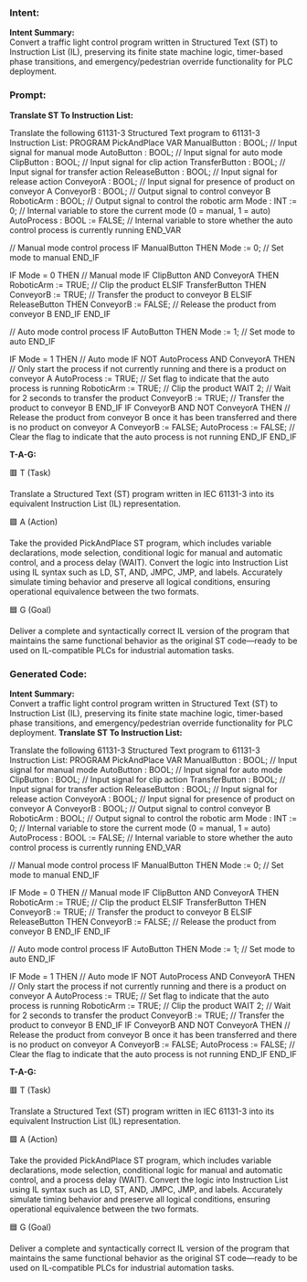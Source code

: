 ### Intent:
**Intent Summary:**  
Convert a traffic light control program written in Structured Text (ST) to Instruction List (IL), preserving its finite state machine logic, timer-based phase transitions, and emergency/pedestrian override functionality for PLC deployment.

### Prompt:
**Translate ST To Instruction List:**

Translate the following 61131-3 Structured Text program to 61131-3 Instruction List: PROGRAM PickAndPlace VAR ManualButton : BOOL; // Input signal for manual mode AutoButton : BOOL; // Input signal for auto mode ClipButton : BOOL; // Input signal for clip action TransferButton : BOOL; // Input signal for transfer action ReleaseButton : BOOL; // Input signal for release action ConveyorA : BOOL; // Input signal for presence of product on conveyor A ConveyorB : BOOL; // Output signal to control conveyor B RoboticArm : BOOL; // Output signal to control the robotic arm Mode : INT := 0; // Internal variable to store the current mode (0 = manual, 1 = auto) AutoProcess : BOOL := FALSE; // Internal variable to store whether the auto control process is currently running END_VAR

// Manual mode control process IF ManualButton THEN Mode := 0; // Set mode to manual END_IF

IF Mode = 0 THEN // Manual mode IF ClipButton AND ConveyorA THEN RoboticArm := TRUE; // Clip the product ELSIF TransferButton THEN ConveyorB := TRUE; // Transfer the product to conveyor B ELSIF ReleaseButton THEN ConveyorB := FALSE; // Release the product from conveyor B END_IF END_IF

// Auto mode control process IF AutoButton THEN Mode := 1; // Set mode to auto END_IF

IF Mode = 1 THEN // Auto mode IF NOT AutoProcess AND ConveyorA THEN // Only start the process if not currently running and there is a product on conveyor A AutoProcess := TRUE; // Set flag to indicate that the auto process is running RoboticArm := TRUE; // Clip the product WAIT 2; // Wait for 2 seconds to transfer the product ConveyorB := TRUE; // Transfer the product to conveyor B END_IF IF ConveyorB AND NOT ConveyorA THEN // Release the product from conveyor B once it has been transferred and there is no product on conveyor A ConveyorB := FALSE; AutoProcess := FALSE; // Clear the flag to indicate that the auto process is not running END_IF END_IF

**T-A-G:**

🟥 T (Task)

Translate a Structured Text (ST) program written in IEC 61131-3 into its equivalent Instruction List (IL) representation.

🟩 A (Action)

Take the provided PickAndPlace ST program, which includes variable declarations, mode selection, conditional logic for manual and automatic control, and a process delay (WAIT). Convert the logic into Instruction List using IL syntax such as LD, ST, AND, JMPC, JMP, and labels. Accurately simulate timing behavior and preserve all logical conditions, ensuring operational equivalence between the two formats.

🟦 G (Goal)

Deliver a complete and syntactically correct IL version of the program that maintains the same functional behavior as the original ST code—ready to be used on IL-compatible PLCs for industrial automation tasks.

### Generated Code:
**Intent Summary:**  
Convert a traffic light control program written in Structured Text (ST) to Instruction List (IL), preserving its finite state machine logic, timer-based phase transitions, and emergency/pedestrian override functionality for PLC deployment.
**Translate ST To Instruction List:**

Translate the following 61131-3 Structured Text program to 61131-3 Instruction List: PROGRAM PickAndPlace VAR ManualButton : BOOL; // Input signal for manual mode AutoButton : BOOL; // Input signal for auto mode ClipButton : BOOL; // Input signal for clip action TransferButton : BOOL; // Input signal for transfer action ReleaseButton : BOOL; // Input signal for release action ConveyorA : BOOL; // Input signal for presence of product on conveyor A ConveyorB : BOOL; // Output signal to control conveyor B RoboticArm : BOOL; // Output signal to control the robotic arm Mode : INT := 0; // Internal variable to store the current mode (0 = manual, 1 = auto) AutoProcess : BOOL := FALSE; // Internal variable to store whether the auto control process is currently running END_VAR

// Manual mode control process IF ManualButton THEN Mode := 0; // Set mode to manual END_IF

IF Mode = 0 THEN // Manual mode IF ClipButton AND ConveyorA THEN RoboticArm := TRUE; // Clip the product ELSIF TransferButton THEN ConveyorB := TRUE; // Transfer the product to conveyor B ELSIF ReleaseButton THEN ConveyorB := FALSE; // Release the product from conveyor B END_IF END_IF

// Auto mode control process IF AutoButton THEN Mode := 1; // Set mode to auto END_IF

IF Mode = 1 THEN // Auto mode IF NOT AutoProcess AND ConveyorA THEN // Only start the process if not currently running and there is a product on conveyor A AutoProcess := TRUE; // Set flag to indicate that the auto process is running RoboticArm := TRUE; // Clip the product WAIT 2; // Wait for 2 seconds to transfer the product ConveyorB := TRUE; // Transfer the product to conveyor B END_IF IF ConveyorB AND NOT ConveyorA THEN // Release the product from conveyor B once it has been transferred and there is no product on conveyor A ConveyorB := FALSE; AutoProcess := FALSE; // Clear the flag to indicate that the auto process is not running END_IF END_IF

**T-A-G:**

🟥 T (Task)

Translate a Structured Text (ST) program written in IEC 61131-3 into its equivalent Instruction List (IL) representation.

🟩 A (Action)

Take the provided PickAndPlace ST program, which includes variable declarations, mode selection, conditional logic for manual and automatic control, and a process delay (WAIT). Convert the logic into Instruction List using IL syntax such as LD, ST, AND, JMPC, JMP, and labels. Accurately simulate timing behavior and preserve all logical conditions, ensuring operational equivalence between the two formats.

🟦 G (Goal)

Deliver a complete and syntactically correct IL version of the program that maintains the same functional behavior as the original ST code—ready to be used on IL-compatible PLCs for industrial automation tasks.
